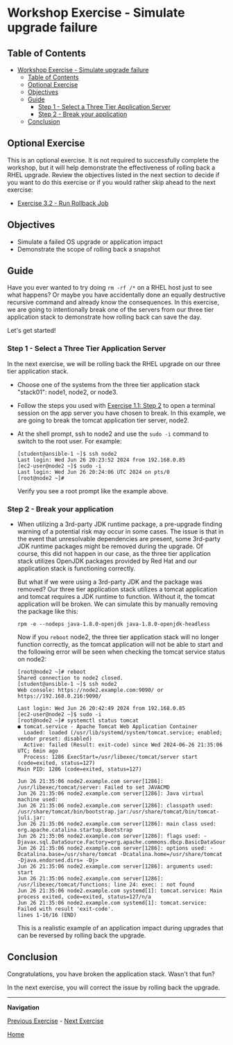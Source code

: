 # Workshop Exercise - Simulate upgrade failure

## Table of Contents

- [Workshop Exercise - Simulate upgrade failure](#workshop-exercise---simulate-upgrade-failure)
  - [Table of Contents](#table-of-contents)
  - [Optional Exercise](#optional-exercise)
  - [Objectives](#objectives)
  - [Guide](#guide)
    - [Step 1 - Select a Three Tier Application Server](#step-1---select-a-three-tier-application-server)
    - [Step 2 - Break your application](#step-2---break-your-application)
  - [Conclusion](#conclusion)

## Optional Exercise

This is an optional exercise. It is not required to successfully complete the workshop, but it will help demonstrate the effectiveness of rolling back a RHEL upgrade. Review the objectives listed in the next section to decide if you want to do this exercise or if you would rather skip ahead to the next exercise:

* [Exercise 3.2 - Run Rollback Job](3.2-rollback/README.md)

## Objectives

* Simulate a failed OS upgrade or application impact
* Demonstrate the scope of rolling back a snapshot

## Guide

Have you ever wanted to try doing `rm -rf /*` on a RHEL host just to see what happens? Or maybe you have accidentally done an equally destructive recursive command and already know the consequences. In this exercise, we are going to intentionally break one of the servers from our three tier application stack to demonstrate how rolling back can save the day.

Let's get started!

### Step 1 - Select a Three Tier Application Server

In the next exercise, we will be rolling back the RHEL upgrade on our three tier application stack.

- Choose one of the systems from the three tier application stack "stack01": node1, node2, or node3.

- Follow the steps you used with [Exercise 1.1: Step 2](../1.1-setup/README.md#step-2---open-a-terminal-session) to open a terminal session on the app server you have chosen to break. In this example, we are going to break the tomcat application tier server, node2.

- At the shell prompt, ssh to node2 and use the `sudo -i` command to switch to the root user. For example:

  ```
  [student@ansible-1 ~]$ ssh node2
  Last login: Wed Jun 26 20:23:52 2024 from 192.168.0.85
  [ec2-user@node2 ~]$ sudo -i
  Last login: Wed Jun 26 20:24:06 UTC 2024 on pts/0
  [root@node2 ~]#
  ```

  Verify you see a root prompt like the example above.

### Step 2 - Break your application

- When utilizing a 3rd-party JDK runtime package, a pre-upgrade finding warning of a potential risk may occur in some cases. The issue is that in the event that unresolvable dependencies are present, some 3rd-party JDK runtime packages might be removed during the upgrade. Of course, this did not happen in our case, as the three tier application stack utilizes OpenJDK packages provided by Red Hat and our application stack is functioning correctly.

  But what if we were using a 3rd-party JDK and the package was removed? Our three tier application stack utilizes a tomcat application and tomcat requires a JDK runtime to function. Without it, the tomcat application will be broken. We can simulate this by manually removing the package like this:

  ```
  rpm -e --nodeps java-1.8.0-openjdk java-1.8.0-openjdk-headless
  ```

  Now if you `reboot` node2, the three tier application stack will no longer function correctly, as the tomcat application will not be able to start and the following error will be seen when checking the tomcat service status on node2:

  ```
  [root@node2 ~]# reboot
  Shared connection to node2 closed.
  [student@ansible-1 ~]$ ssh node2
  Web console: https://node2.example.com:9090/ or https://192.168.0.216:9090/

  Last login: Wed Jun 26 20:42:49 2024 from 192.168.0.85
  [ec2-user@node2 ~]$ sudo -i
  [root@node2 ~]# systemctl status tomcat
  ● tomcat.service - Apache Tomcat Web Application Container
    Loaded: loaded (/usr/lib/systemd/system/tomcat.service; enabled; vendor preset: disabled)
    Active: failed (Result: exit-code) since Wed 2024-06-26 21:35:06 UTC; 6min ago
    Process: 1286 ExecStart=/usr/libexec/tomcat/server start (code=exited, status=127)
  Main PID: 1286 (code=exited, status=127)

  Jun 26 21:35:06 node2.example.com server[1286]: /usr/libexec/tomcat/server: Failed to set JAVACMD
  Jun 26 21:35:06 node2.example.com server[1286]: Java virtual machine used:
  Jun 26 21:35:06 node2.example.com server[1286]: classpath used: /usr/share/tomcat/bin/bootstrap.jar:/usr/share/tomcat/bin/tomcat-juli.jar:
  Jun 26 21:35:06 node2.example.com server[1286]: main class used: org.apache.catalina.startup.Bootstrap
  Jun 26 21:35:06 node2.example.com server[1286]: flags used: -Djavax.sql.DataSource.Factory=org.apache.commons.dbcp.BasicDataSourceFactory
  Jun 26 21:35:06 node2.example.com server[1286]: options used: -Dcatalina.base=/usr/share/tomcat -Dcatalina.home=/usr/share/tomcat -Djava.endorsed.dirs= -Dj>
  Jun 26 21:35:06 node2.example.com server[1286]: arguments used: start
  Jun 26 21:35:06 node2.example.com server[1286]: /usr/libexec/tomcat/functions: line 24: exec: : not found
  Jun 26 21:35:06 node2.example.com systemd[1]: tomcat.service: Main process exited, code=exited, status=127/n/a
  Jun 26 21:35:06 node2.example.com systemd[1]: tomcat.service: Failed with result 'exit-code'.
  lines 1-16/16 (END)
  ```

  This is a realistic example of an application impact during upgrades that can be reversed by rolling back the upgrade.

## Conclusion

Congratulations, you have broken the application stack. Wasn't that fun?

In the next exercise, you will correct the issue by rolling back the upgrade.

---

**Navigation**

[Previous Exercise](../2.4-check-pet-app/README.md) - [Next Exercise](../3.2-rollback/README.md)

[Home](../README.md)
